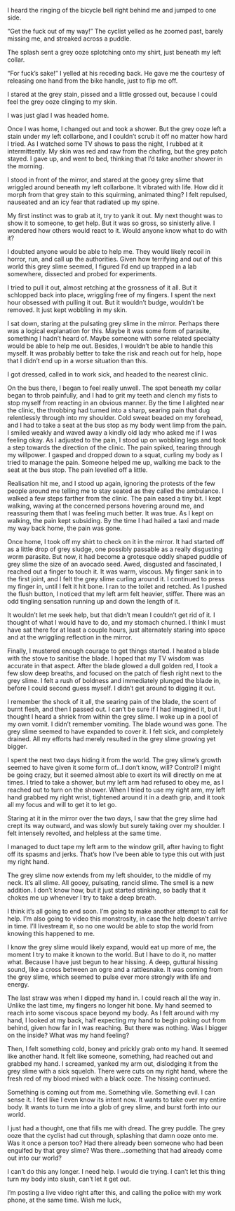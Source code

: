 I heard the ringing of the bicycle bell right behind me and jumped to one side. 

“Get the fuck out of my way!” The cyclist yelled as he zoomed past, barely missing me, and streaked across a puddle.

The splash sent a grey ooze splotching onto my shirt, just beneath my left collar. 

“For fuck’s sake!” I yelled at his receding back. He gave me the courtesy of releasing one hand from the bike handle, just to flip me off. 

I stared at the grey stain, pissed and a little grossed out, because I could feel the grey ooze clinging to my skin. 

I was just glad I was headed home. 

Once I was home, I changed out and took a shower. But the grey ooze left a stain under my left collarbone, and I couldn’t scrub it off no matter how hard I tried. As I watched some TV shows to pass the night, I rubbed at it intermittently. My skin was red and raw from the chafing, but the grey patch stayed. I gave up, and went to bed, thinking that I’d take another shower in the morning. 

I stood in front of the mirror, and stared at the gooey grey slime that wriggled around beneath my left collarbone. It vibrated with life. How did it morph from that grey stain to this squirming, animated thing? I felt repulsed, nauseated and an icy fear that radiated up my spine.

My first instinct was to grab at it, try to yank it out. My next thought was to show it to someone, to get help. But it was so gross, so sinisterly alive. I wondered how others would react to it. Would anyone know what to do with it?

I doubted anyone would be able to help me. They would likely recoil in horror, run, and call up the authorities. Given how terrifying and out of this world this grey slime seemed, I figured  I’d end up trapped in a lab somewhere, dissected and probed for experiments. 

I tried to pull it out, almost retching at the grossness of it all. But it schlopped back  into place, wriggling free of my fingers. I spent the next hour obsessed with pulling it out. But it wouldn’t budge, wouldn’t be removed. It just kept wobbling in my skin. 

I sat down, staring at the pulsating grey slime in the mirror. Perhaps there was a logical explanation for this. Maybe it was some form of parasite, something I hadn’t heard of. Maybe someone with some related specialty would be able to help me out. Besides, I wouldn’t be able to handle this myself. It was probably better to take the risk and reach out for help, hope that I didn’t end up in a worse situation than this. 

I got dressed, called in to work sick, and headed to the nearest clinic. 

On the bus there, I began to feel really unwell. The spot beneath my collar began to throb painfully, and I had to grit my teeth and clench my fists to stop myself from reacting in an obvious manner. By the time I alighted near the clinic, the throbbing had turned into a sharp, searing pain that dug relentlessly through into my shoulder. Cold sweat beaded on my forehead, and I had to take a seat at the bus stop as my body went limp from the pain. I smiled weakly and waved away a kindly old lady who asked me if I was feeling okay. As I adjusted to the pain, I stood up on wobbling legs and took a step towards the direction of the clinic. The pain spiked, tearing through my willpower. I gasped and dropped down to a squat, curling my body as I tried to manage the pain. Someone helped me up, walking me back to the seat at the bus stop. The pain levelled off a little. 

Realisation hit me, and I stood up again, ignoring the protests of the few people around me telling me to stay seated as they called the ambulance. I walked a few steps farther from the clinic. The pain eased a tiny bit. I kept walking, waving at the concerned persons hovering around me, and reassuring them that I was feeling much better. It was true. As I kept on walking, the pain kept subsiding. By the time I had hailed a taxi and made my way back home, the pain was gone. 

Once home, I took off my shirt to check on it in the mirror. It had started off as a little drop of grey sludge, one possibly passable as a really disgusting worm parasite. But now, it had become a grotesque oddly shaped puddle of grey slime the size of an avocado seed. Awed, disgusted and fascinated, I reached out a finger to touch it. It was warm, viscous. My finger sank in to the first joint, and I felt the grey slime curling around it. I continued to press my finger in, until I felt it hit bone. I ran to the toilet and retched. As I pushed the flush button, I noticed that my left arm felt heavier, stiffer. There was an odd tingling sensation running up and down the length of it.

It wouldn’t let me seek help, but that didn’t mean I couldn’t get rid of it. I thought of what I would have to do, and my stomach churned. I think I must have sat there for at least a couple hours, just alternately staring into space and at the wriggling reflection in the mirror. 

Finally, I mustered enough courage to get things started. I heated a blade with the stove to sanitise the blade. I hoped that my TV wisdom was accurate in that aspect. After the blade glowed a dull golden red, I took a few slow deep breaths, and focused on the patch of flesh right next to the grey slime. I felt a rush of boldness and immediately plunged the blade in, before I could second guess myself. I didn’t get around to digging it out. 

I remember the shock of it all, the searing pain of the blade, the scent of burnt flesh, and then I passed out. I can’t be sure if I had imagined it, but I thought I heard a shriek from within the grey slime. I woke up in a pool of my own vomit. I didn’t remember vomiting. The blade wound was gone. The grey slime seemed to have expanded to cover it. I felt sick, and completely drained. All my efforts had merely resulted in the grey slime growing yet bigger.

I spent the next two days hiding it from the world. The grey slime’s growth seemed to have given it some form of…I don’t know, will? Control? I might be going crazy, but it seemed almost able to exert its will directly on me at times. I tried to take a shower, but my left arm had refused to obey me, as I reached out to turn on the shower. When I tried to use my right arm, my left hand grabbed my right wrist, tightened around it in a death grip, and it took all my focus and will to get it to let go. 

Staring at it in the mirror over the two days, I saw that the grey slime had crept its way outward, and was slowly but surely taking over my shoulder. I felt intensely revolted, and helpless at the same time.

I managed to duct tape my left arm to the window grill, after having to fight off its spasms and jerks. That’s how I’ve been able to type this out with just my right hand.

The grey slime now extends from my left shoulder, to the middle of my neck. It’s all slime. All gooey, pulsating, rancid slime. The smell is a new addition. I don’t know how, but it just started stinking, so badly that it chokes me up whenever I try to take a deep breath. 

I think it’s all going to end soon. I’m going to make another attempt to call for help. I’m also going to video this monstrosity, in case the help doesn’t arrive in time. I’ll livestream it, so no one would be able to stop the world from knowing this happened to me. 

I know the grey slime would likely expand, would eat up more of me, the moment I try to make it known to the world. But I have to do it, no matter what. Because I have just begun to hear hissing. A deep, guttural hissing sound, like a cross between an ogre and a rattlesnake. It was coming from the grey slime, which seemed to pulse ever more strongly with life and energy. 

The last straw was when I dipped my hand in. I could reach all the way in. Unlike the last time, my fingers no longer hit bone. My hand seemed to reach into some viscous space beyond my body. As I felt around with my hand, I looked at my back, half expecting my hand to begin poking out from behind, given how far in I was reaching. But there was nothing. Was I bigger on the inside? What was my hand feeling?

Then, I felt something cold, boney and prickly grab onto my hand. It seemed like another hand.  It felt like someone, something, had reached out and grabbed my hand. I screamed, yanked my arm out, dislodging it from the grey slime with a sick squelch. There were cuts on my right hand, where the fresh red of my blood mixed with a black ooze. The hissing continued.

Something is coming out from me. Something vile. Something evil. I can sense it. I feel like I even know its intent now. It wants to take over my entire body. It wants to turn me into a glob of grey slime, and burst forth into our world. 

I just had a thought, one that fills me with dread. The grey puddle. The grey ooze that the cyclist had cut through, splashing that damn ooze onto me. Was it once a person too? Had there already been someone who had been engulfed by that grey slime? Was there…something that had already come out into our world? 

I can’t do this any longer. I need help. I would die trying. I can’t let this thing turn my body into slush, can’t let it get out.  

I’m posting a live video right after this, and calling the police with my work phone, at the same time. Wish me luck[.](https://www.reddit.com/r/TheDarkSeas/)